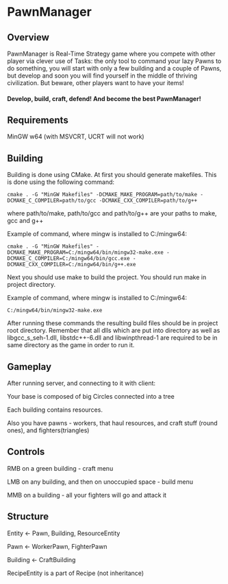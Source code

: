 # PawnManager

## Overview

PawnManager is Real-Time Strategy game where you compete with other player via clever use of Tasks: the only tool to
command your lazy Pawns to do something, you will start with only a few building and a couple of Pawns, but develop and
soon you will find yourself in the middle of thriving civilization. But beware, other players want to have your items!

#### Develop, build, craft, defend! And become the best PawnManager!

## Requirements

MinGW w64 (with MSVCRT, UCRT will not work)

## Building

Building is done using CMake. At first you should generate makefiles. This is done using the following command:

```
cmake . -G "MinGW Makefiles" -DCMAKE_MAKE_PROGRAM=path/to/make -DCMAKE_C_COMPILER=path/to/gcc -DCMAKE_CXX_COMPILER=path/to/g++
```

where path/to/make, path/to/gcc and path/to/g++ are your paths to make, gcc and g++

Example of command, where mingw is installed to C:/mingw64:

```
cmake . -G "MinGW Makefiles" -DCMAKE_MAKE_PROGRAM=C:/mingw64/bin/mingw32-make.exe -DCMAKE_C_COMPILER=C:/mingw64/bin/gcc.exe -DCMAKE_CXX_COMPILER=C:/mingw64/bin/g++.exe
```

Next you should use make to build the project. You should run make in project directory.

Example of command, where mingw is installed to C:/mingw64:

```
C:/mingw64/bin/mingw32-make.exe
```

After running these commands the resulting build files should be in project root directory. Remember that all dlls which
are put into directory as well as libgcc_s_seh-1.dll, libstdc++-6.dll and libwinpthread-1 are required to be in same
directory as the game in order to run it.

## Gameplay

After running server, and connecting to it with client:

Your base is composed of big Circles connected into a tree

Each building contains resources.

Also you have pawns - workers, that haul resources, and craft stuff (round ones), and fighters(triangles)

## Controls

RMB on a green building - craft menu

LMB on any building, and then on unoccupied space - build menu

MMB on a building - all your fighters will go and attack it

## Structure

Entity <- Pawn, Building, ResourceEntity

Pawn <- WorkerPawn, FighterPawn

Building <- CraftBuilding

RecipeEntity is a part of Recipe (not inheritance)

